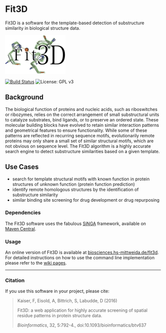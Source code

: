 # Fit3D
Fit3D is a software for the template-based detection of substructure similarity in biological structure data.

<img src="fit3d-web/src/main/webapp/resources/static/images/logo.png" height="125"/>

[![Build Status](https://travis-ci.org/fkaiserbio/fit3d.svg?branch=master)](https://travis-ci.org/fkaiserbio/fit3d) ![License: GPL v3](https://img.shields.io/badge/License-GPL%20v3-blue.svg)

## Background
The biological function of proteins and nucleic acids, such as riboswitches or ribozymes, relies on the correct arrangement of small substructural units to catalyze substrates, bind ligands, or to 
preserve an ordered state. These molecular building blocks have evolved to retain similar interaction patterns and geometrical features to ensure functionality. While some of these patterns are 
reflected in recurring sequence motifs, evolutionarily remote proteins may only share a small set of similar structural motifs, which are not obvious on sequence level. The Fit3D algorithm is a 
highly accurate search engine to detect substructure similarities based on a given template.

## Use Cases
- search for template structural motifs with known function in protein structures of unknown function (protein function prediction)
- identify remote homologous structures by the identification of substructure similarity
- similar binding site screening for drug development or drug repurposing

### Dependencies
The Fit3D software uses the fabulous [SiNGA](https://github.com/cleberecht/singa) framework, available on [Maven Central](https://mvnrepository.com/artifact/de.bioforscher.singa).

### Usage
An online version of Fit3D is available at [biosciences.hs-mittweida.de/fit3d](https://biosciences.hs-mittweida.de/fit3d/home). 
For detailed instructions on how to use the command line implementation please refer to the [wiki pages](https://github.com/fkaiserbio/fit3d/wiki).

---

### Citation

If you use this software in your project, please cite:

>Kaiser, F, Eisold, A, Bittrich, S, Labudde, D (2016)
>
>Fit3D: a web application for highly accurate screening of spatial residue patterns in protein structure data.
>
>_Bioinformatics_, 32, 5:792-4., doi:10.1093/bioinformatics/btv637